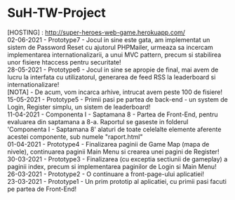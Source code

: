 # SuH-TW-Project
[HOSTING] : http://super-heroes-web-game.herokuapp.com/ <br>
02-06-2021 - Prototype7 - Jocul in sine este gata, am implementat un sistem de Password Reset cu ajutorul PHPMailer, urmeaza sa incercam implementarea internationalizarii, a unui MVC pattern, precum si stabilirea unor fisiere htaccess pentru securitate!<br>
28-05-2021 - Prototype6 - Jocul in sine se apropie de final, mai avem de lucru la interfata cu utilizatorul, generarea de feed RSS la leaderboard si internationalizare!<br>
[NOTA] - De acum, vom incarca arhive, intrucat avem peste 100 de fisiere! <br>
15-05-2021 - Prototype5 - Primii pasi pe partea de back-end - un system de Login, Register simplu, un sistem de leaderboard! <br>
11-04-2021 - Componenta I - Saptamana 8 - Partea de Front-End, pentru evaluarea din saptamana a 8-a. Raportul se gaseste in folderul 'Componenta I - Saptamana 8' alaturi de toate celelalte elemente aferente acestei componente, sub numele "raport.html" <br>
01-04-2021 - Prototype4 - Finalizarea paginii de Game Map (mapa de nivele), continuarea paginii Main Menu si crearea unei pagini de Register! <br>
30-03-2021 - Prototype3 - Finalizarea (cu exceptia sectiunii de gameplay) a paginii index, precum si implementarea paginilor de Login si Main Menu! <br>
26-03-2021 - Prototype2 - O continuare a front-page-ului aplicatiei! <br>
23-03-2021 - Prototype1 - Un prim prototip al aplicatiei, cu primii pasi facuti pe partea de Front-End!
